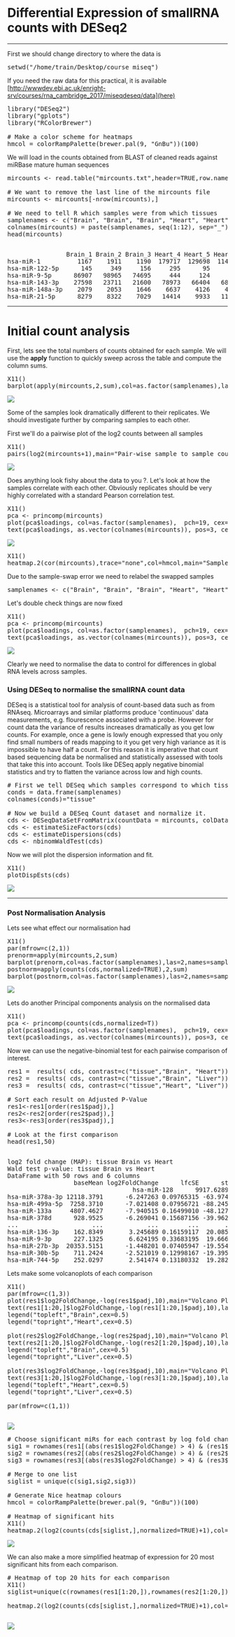 # Differential Expression of smallRNA counts with DESeq2

* * *

First we should change directory to where the data is

<pre class="com">setwd("/home/train/Desktop/course_miseq")
</pre>

If you need the raw data for this practical, it is available [http://wwwdev.ebi.ac.uk/enright-srv/courses/rna_cambridge_2017/miseqdeseq/data](here)

<pre class="com">library("DESeq2")
library("gplots")
library("RColorBrewer")

# Make a color scheme for heatmaps
hmcol = colorRampPalette(brewer.pal(9, "GnBu"))(100)
</pre>

We will load in the counts obtained from BLAST of cleaned reads against miRBase mature human sequences

<pre class="com">mircounts <- read.table("mircounts.txt",header=TRUE,row.names=1)

# We want to remove the last line of the mircounts file
mircounts <- mircounts[-nrow(mircounts),]

# We need to tell R which samples were from which tissues
samplenames <- c("Brain", "Brain", "Brain", "Heart", "Heart", "Heart", "Heart", "Heart", "Liver", "Liver", "Liver", "Liver")
colnames(mircounts) = paste(samplenames, seq(1:12), sep="_")
head(mircounts)

</pre>


<pre class="res">                Brain_1 Brain_2 Brain_3 Heart_4 Heart_5 Heart_6 Heart_7 Heart_8 Liver_9 Liver_10 Liver_11 Liver_12
hsa-miR-1          1167    1911    1190  179717  129698  114090  164659    1253     375      554      345      348
hsa-miR-122-5p      145     349     156     295      95     187     155     183  157280    73426   145594    63610
hsa-miR-9-5p      86907   98965   74695     444     124     296     239   84410     136      256      134      137
hsa-miR-143-3p    27598   23711   21600   78973   66404   68549   96678   24126   16411     8800    10078     7491
hsa-miR-148a-3p    2079    2053    1646    6637    4126    4034    6276    1697   73860    40933    52708    32330
hsa-miR-21-5p      8279    8322    7029   14414    9933   11397   14733    6732   58983    28787    32407    26526
</pre>


* * *

# Initial count analysis

First, lets see the total numbers of counts obtained for each sample. We will use the **apply** function to quickly sweep across the table and compute the column sums.

<pre class="com">X11()
barplot(apply(mircounts,2,sum),col=as.factor(samplenames),las=2)
</pre>

![](images_2/barplot.jpg)

Some of the samples look dramatically different to their replicates. We should investigate further by comparing samples to each other.

First we'll do a pairwise plot of the log2 counts between all samples

<pre class="com">X11()
pairs(log2(mircounts+1),main="Pair-wise sample to sample counts")
</pre>

![](images_2/pairs.jpg)

Does anything look fishy about the data to you ?. Let's look at how the samples correlate with each other. Obviously replicates should be very highly correlated with a standard Pearson correlation test.

<pre class="com">X11()
pca <- princomp(mircounts)
plot(pca$loadings, col=as.factor(samplenames),  pch=19, cex=2, main="Sample to Sample")
text(pca$loadings, as.vector(colnames(mircounts)), pos=3, cex=0.8)
</pre>

![](images_2/bhl-pca1.png)

<pre class="com">X11()
heatmap.2(cor(mircounts),trace="none",col=hmcol,main="Sample Correlation")
</pre>

Due to the sample-swap error we need to relabel the swapped samples

<pre class="com">samplenames <- c("Brain", "Brain", "Brain", "Heart", "Heart", "Heart", "Heart", "Brain", "Liver", "Liver", "Liver" ,"Liver")
</pre>

Let's double check things are now fixed

<pre class="com">X11()
pca <- princomp(mircounts)
plot(pca$loadings, col=as.factor(samplenames),  pch=19, cex=2, main="Sample to Sample")
text(pca$loadings, as.vector(colnames(mircounts)), pos=3, cex=0.8)
</pre>

![](images_2/bhl-pca2.png)

Clearly we need to normalise the data to control for differences in global RNA levels across samples.

### Using DESeq to normalise the smallRNA count data

DESeq is a statistical tool for analysis of count-based data such as from RNAseq. Microarrays and similar platforms produce 'continuous' data measurements, e.g. flourescence associated with a probe. However for count data the variance of results increases dramatically as you get low counts. For example, once a gene is lowly enough expressed that you only find small numbers of reads mapping to it you get very high variance as it is impossible to have half a count. For this reason it is imperative that count based sequencing data be normalised and statistically assessed with tools that take this into account. Tools like DESeq apply negative binomial statistics and try to flatten the variance across low and high counts.

<pre class="com">
# First we tell DESeq which samples correspond to which tissues.
conds = data.frame(samplenames)
colnames(conds)="tissue"

# Now we build a DESeq Count dataset and normalize it.
cds <- DESeqDataSetFromMatrix(countData = mircounts, colData = conds, design = ~ tissue)
cds <- estimateSizeFactors(cds)
cds <- estimateDispersions(cds)
cds <- nbinomWaldTest(cds)
</pre>

Now we will plot the dispersion information and fit.

<pre class="com" width="600">X11()
plotDispEsts(cds)
</pre>

![](images_2/dispersion.jpg)

* * *

### Post Normalisation Analysis

Lets see what effect our normalisation had

<pre class="com">X11()
par(mfrow=c(2,1))
prenorm=apply(mircounts,2,sum)
barplot(prenorm,col=as.factor(samplenames),las=2,names=samplenames)
postnorm=apply(counts(cds,normalized=TRUE),2,sum)
barplot(postnorm,col=as.factor(samplenames),las=2,names=samplenames)
</pre>

![](images_2/barplots.jpg)

Lets do another Principal components analysis on the normalised data

<pre class="com">X11()
pca <- princomp(counts(cds,normalized=T))
plot(pca$loadings, col=as.factor(samplenames),  pch=19, cex=2, main="Sample to Sample PCA")
text(pca$loadings, as.vector(colnames(mircounts)), pos=3, cex=0.8)
</pre>

Now we can use the negative-binomial test for each pairwise comparison of interest.

<pre class="com" width="600">res1 =  results( cds, contrast=c("tissue","Brain", "Heart"))
res2 =  results( cds, contrast=c("tissue","Brain", "Liver"))
res3 =  results( cds, contrast=c("tissue","Heart", "Liver"))

# Sort each result on Adjusted P-Value
res1<-res1[order(res1$padj),]
res2<-res2[order(res2$padj),]
res3<-res3[order(res3$padj),]

# Look at the first comparison
head(res1,50)

</pre>

<pre class="res">log2 fold change (MAP): tissue Brain vs Heart 
Wald test p-value: tissue Brain vs Heart 
DataFrame with 50 rows and 6 columns
                  baseMean log2FoldChange      lfcSE      stat       pvalue         padj
                 <numeric>      <numeric>  <numeric> <numeric>    <numeric>    <numeric>hsa-miR-128      9917.6289       4.716332 0.11968367  39.40664            0            0
hsa-miR-378a-3p 12118.3791      -6.247263 0.09765315 -63.97401            0            0
hsa-miR-499a-5p  7258.3710      -7.021408 0.07956721 -88.24500            0            0
hsa-miR-133a     4807.4627      -7.940515 0.16499010 -48.12722            0            0
hsa-miR-378d      928.9525      -6.269041 0.15687156 -39.96289            0            0
...                    ...            ...        ...       ...          ...          ...
hsa-miR-136-3p    162.8349       3.245689 0.16159117  20.08581 9.821032e-90 1.603390e-88
hsa-miR-9-3p      227.1325       6.624195 0.33683195  19.66617 4.203540e-86 6.716720e-85
hsa-miR-27b-3p  20353.5151      -1.448201 0.07405947 -19.55457 3.771937e-85 5.901510e-84
hsa-miR-30b-5p    711.2424      -2.521019 0.12998167 -19.39519 8.474115e-84 1.298788e-82
hsa-miR-744-5p    252.0297       2.541474 0.13180332  19.28232 7.560116e-83 1.135529e-81</numeric> </numeric></numeric></numeric></numeric></numeric></pre>

Lets make some volcanoplots of each comparison

<pre class="com">
X11()
par(mfrow=c(1,3))
plot(res1$log2FoldChange,-log(res1$padj,10),main="Volcano Plot Brain vs Heart")
text(res1[1:20,]$log2FoldChange,-log(res1[1:20,]$padj,10),labels=rownames(res1[1:20,]),cex=0.7,pos=1)
legend("topleft","Brain",cex=0.5)
legend("topright","Heart",cex=0.5)

plot(res2$log2FoldChange,-log(res2$padj,10),main="Volcano Plot Brain vs Liver")
text(res2[1:20,]$log2FoldChange,-log(res2[1:20,]$padj,10),labels=rownames(res2[1:20,]),cex=0.7,pos=1)
legend("topleft","Brain",cex=0.5)
legend("topright","Liver",cex=0.5)

plot(res3$log2FoldChange,-log(res3$padj,10),main="Volcano Plot Heart vs Liver")
text(res3[1:20,]$log2FoldChange,-log(res3[1:20,]$padj,10),labels=rownames(res3[1:20,]),cex=0.7,pos=1)
legend("topleft","Heart",cex=0.5)
legend("topright","Liver",cex=0.5)

par(mfrow=c(1,1))

</pre>

![](images_2/bhl-volcano.png)

<pre class="com"># Choose significant miRs for each contrast by log fold change and adj. P-value
sig1 = rownames(res1[(abs(res1$log2FoldChange) > 4) & (res1$padj < 0.00001) & !is.na(res1$padj),])
sig2 = rownames(res2[(abs(res2$log2FoldChange) > 4) & (res2$padj < 0.00001) & !is.na(res2$padj),])
sig3 = rownames(res3[(abs(res3$log2FoldChange) > 4) & (res3$padj < 0.00001) & !is.na(res3$padj),])

# Merge to one list
siglist = unique(c(sig1,sig2,sig3))

# Generate Nice heatmap colours
hmcol = colorRampPalette(brewer.pal(9, "GnBu"))(100)

# Heatmap of significant hits
X11()
heatmap.2(log2(counts(cds[siglist,],normalized=TRUE)+1),col=hmcol,trace="none",labCol=samplenames,margin=c(5,10))
</pre>

![](images_2/bhl-heatmap1.png)

We can also make a more simplified heatmap of expression for 20 most significant hits from each comparison.

<pre class="com"># Heatmap of top 20 hits for each comparison
X11()
siglist=unique(c(rownames(res1[1:20,]),rownames(res2[1:20,]),rownames(res3[1:20,])))

heatmap.2(log2(counts(cds[siglist,],normalized=TRUE)+1),col=hmcol,trace="none",margin=c(5,10))

</pre>

![](images_2/bhl-heatmap2.png)
